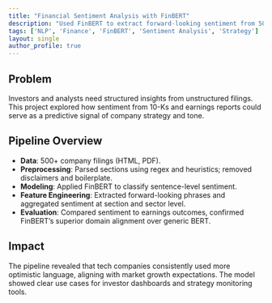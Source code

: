 ```yaml
---
title: "Financial Sentiment Analysis with FinBERT"
description: "Used FinBERT to extract forward-looking sentiment from 500+ earnings reports and 10-K filings for sector-level insights."
tags: ['NLP', 'Finance', 'FinBERT', 'Sentiment Analysis', 'Strategy']
layout: single
author_profile: true
---
```



## Problem

Investors and analysts need structured insights from unstructured filings. This project explored how sentiment from 10-Ks and earnings reports could serve as a predictive signal of company strategy and tone.

## Pipeline Overview

- **Data**: 500+ company filings (HTML, PDF).
- **Preprocessing**: Parsed sections using regex and heuristics; removed disclaimers and boilerplate.
- **Modeling**: Applied FinBERT to classify sentence-level sentiment.
- **Feature Engineering**: Extracted forward-looking phrases and aggregated sentiment at section and sector level.
- **Evaluation**: Compared sentiment to earnings outcomes, confirmed FinBERT’s superior domain alignment over generic BERT.

## Impact

The pipeline revealed that tech companies consistently used more optimistic language, aligning with market growth expectations. The model showed clear use cases for investor dashboards and strategy monitoring tools.
        